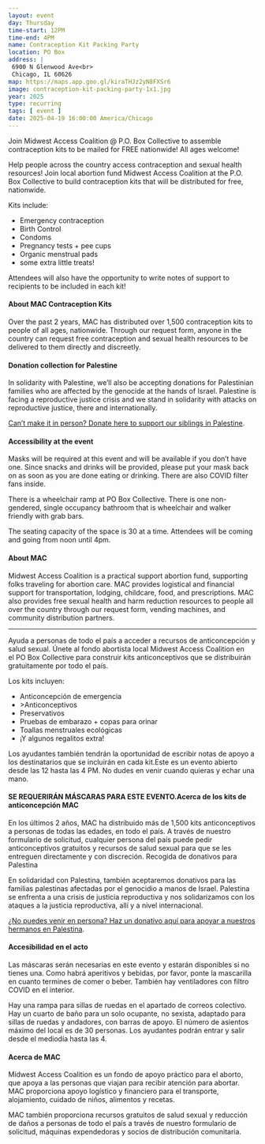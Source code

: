 ```yaml
---
layout: event
day: Thursday
time-start: 12PM
time-end: 4PM
name: Contraception Kit Packing Party
location: PO Box
address: |
 6900 N Glenwood Ave<br>
 Chicago, IL 60626
map: https://maps.app.goo.gl/kiraTHJz2yN8FXSr6
image: contraception-kit-packing-party-1x1.jpg
year: 2025
type: recurring
tags: [ event ]
date: 2025-04-19 16:00:00 America/Chicago
---
```

Join Midwest Access Coalition @ P.O. Box Collective to assemble contraception kits to be mailed for FREE nationwide! All ages welcome!

Help people across the country access contraception and sexual health resources! Join local abortion fund Midwest Access Coalition at the P.O. Box Collective to build contraception kits that will be distributed for free, nationwide.

Kits include:
<ul>
<li>Emergency contraception</li>
<li>Birth Control</li>
<li>Condoms</li>
<li>Pregnancy tests + pee cups</li>
<li>Organic menstrual pads</li>
<li>some extra little treats!</li>
</ul>

Attendees will also have the opportunity to write notes of support to recipients to be included in each kit!

<h4>About MAC Contraception Kits</h4>
Over the past 2 years, MAC has distributed over 1,500 contraception kits to people of all ages, nationwide. Through our request form, anyone in the country can request free contraception and sexual health resources to be delivered to them directly and discreetly.

<h4>Donation collection for Palestine</h4>
In solidarity with Palestine, we’ll also be accepting donations for Palestinian families who are affected by the genocide at the hands of Israel. Palestine is facing a reproductive justice crisis and we stand in solidarity with attacks on reproductive justice, there and internationally.

<a href="https://linktr.ee/MACSolidarity" alt="Palestine Donation">Can’t make it in person? Donate here to support our siblings in Palestine</a>.

<h4>Accessibility at the event</h4>
Masks will be required at this event and will be available if you don’t have one. Since snacks and drinks will be provided, please put your mask back on as soon as you are done eating or drinking. There are also COVID filter fans inside.

There is a wheelchair ramp at PO Box Collective. There is one non-gendered, single occupancy bathroom that is wheelchair and walker friendly with grab bars.

The seating capacity of the space is 30 at a time. Attendees will be coming and going from noon until 4pm.

<h4>About MAC</h4>
Midwest Access Coalition is a practical support abortion fund, supporting folks traveling for abortion care. MAC provides logistical and financial support for transportation, lodging, childcare, food, and prescriptions.
MAC also provides free sexual health and harm reduction resources to people all over the country through our request form, vending machines, and community distribution partners.

---

Ayuda a personas de todo el país a acceder a recursos de anticoncepción y salud sexual. Únete al fondo abortista local Midwest Access Coalition en el PO Box Collective para construir kits anticonceptivos que se distribuirán gratuitamente por todo el país.

Los kits incluyen:
<ul>
<li>Anticoncepción de emergencia</li>
<li>>Anticonceptivos</li>
<li>Preservativos</li>
<li>Pruebas de embarazo + copas para orinar</li>
<li>Toallas menstruales ecológicas</li>
<li>¡Y algunos regalitos extra!</li>
</ul>

Los ayudantes también tendrán la oportunidad de escribir notas de apoyo a los destinatarios que se incluirán en cada kit.Este es un evento abierto desde las 12 hasta las 4 PM. No dudes en venir cuando quieras y echar una mano.

<h4>SE REQUERIRÁN MÁSCARAS PARA ESTE EVENTO.Acerca de los kits de anticoncepción MAC</h4>
En los últimos 2 años, MAC ha distribuido más de 1,500 kits anticonceptivos a personas de todas las edades, en todo el país. A través de nuestro formulario de solicitud, cualquier persona del país puede pedir anticonceptivos gratuitos y recursos de salud sexual para que se les entreguen directamente y con discreción.
Recogida de donativos para Palestina

En solidaridad con Palestina, también aceptaremos donativos para las familias palestinas afectadas por el genocidio a manos de Israel. Palestina se enfrenta a una crisis de justicia reproductiva y nos solidarizamos con los ataques a la justicia reproductiva, allí y a nivel internacional.

<a href="https://linktr.ee/MACSolidarity" alt="Donate">¿No puedes venir en persona? Haz un donativo aquí para apoyar a nuestros hermanos en Palestina</a>.

<h4>Accesibilidad en el acto</h4>
Las máscaras serán necesarias en este evento y estarán disponibles si no tienes una. Como habrá aperitivos y bebidas, por favor, ponte la mascarilla en cuanto termines de comer o beber. También hay ventiladores con filtro COVID en el interior.

Hay una rampa para sillas de ruedas en el apartado de correos colectivo. Hay un cuarto de baño para un solo ocupante, no sexista, adaptado para sillas de ruedas y andadores, con barras de apoyo.
El número de asientos máximo del local es de 30 personas. Los ayudantes podrán entrar y salir desde el mediodía hasta las 4.

<h4>Acerca de MAC</h4>
Midwest Access Coalition es un fondo de apoyo práctico para el aborto, que apoya a las personas que viajan para recibir atención para abortar. MAC proporciona apoyo logístico y financiero para el transporte, alojamiento, cuidado de niños, alimentos y recetas.

MAC también proporciona recursos gratuitos de salud sexual y reducción de daños a personas de todo el país a través de nuestro formulario de solicitud, máquinas expendedoras y socios de distribución comunitaria.